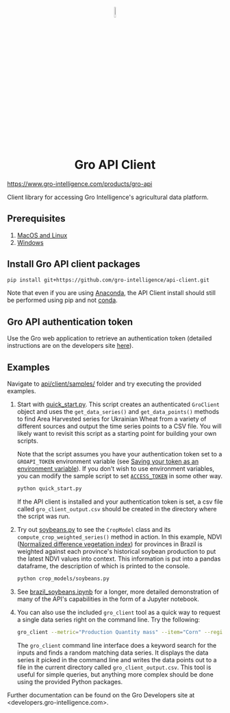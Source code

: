 <p align="center"><img width=8% src="https://gro-intelligence.com/images/logo.jpg"></p>
<h1 align="center">Gro API Client</h1>

<https://www.gro-intelligence.com/products/gro-api>

Client library for accessing Gro Intelligence's agricultural data platform.

## Prerequisites

1. [MacOS and Linux](unix-setup.md)
2. [Windows](windows-setup.md)

## Install Gro API client packages

```sh
pip install git+https://github.com/gro-intelligence/api-client.git
```

Note that even if you are using [Anaconda](https://www.anaconda.com/), the API Client install should still be performed using pip and not [conda](https://docs.conda.io/en/latest/).

## Gro API authentication token

Use the Gro web application to retrieve an authentication token (detailed instructions are on the developers site [here](https://developers.gro-intelligence.com/authentication.html)).

## Examples

Navigate to [api/client/samples/](api/client/samples/) folder and try executing the provided examples.

1. Start with [quick_start.py](api/client/samples/quick_start.py). This script creates an authenticated `GroClient` object and uses the `get_data_series()` and `get_data_points()` methods to find Area Harvested series for Ukrainian Wheat from a variety of different sources and output the time series points to a CSV file. You will likely want to revisit this script as a starting point for building your own scripts.

    Note that the script assumes you have your authentication token set to a `GROAPI_TOKEN` environment variable (see [Saving your token as an environment variable](https://developers.gro-intelligence.com/authentication.html#saving-your-token-as-an-environment-variable)). If you don't wish to use environment variables, you can modify the sample script to set [`ACCESS_TOKEN`](https://github.com/gro-intelligence/api-client/blob/0d1aa2bccaa25a033e39712c62363fd89e69eea1/api/client/samples/quick_start.py#L7) in some other way.

    ```sh
    python quick_start.py
    ```

    If the API client is installed and your authentication token is set, a csv file called `gro_client_output.csv` should be created in the directory where the script was run.

2. Try out [soybeans.py](api/client/samples/crop_models/soybeans.py) to see the `CropModel` class and its `compute_crop_weighted_series()` method in action. In this example, NDVI ([Normalized difference vegetation index](https://app.gro-intelligence.com/dictionary/items/321)) for provinces in Brazil is weighted against each province's historical soybean production to put the latest NDVI values into context. This information is put into a pandas dataframe, the description of which is printed to the console.

    ```sh
    python crop_models/soybeans.py
    ```

3. See [brazil_soybeans.ipynb](https://github.com/gro-intelligence/api-client/blob/development/api/client/samples/crop_models/brazil_soybeans.ipynb) for a longer, more detailed demonstration of many of the API's capabilities in the form of a Jupyter notebook.

4. You can also use the included `gro_client` tool as a quick way to request a single data series right on the command line. Try the following:

    ```sh
    gro_client --metric="Production Quantity mass" --item="Corn" --region="United States" --user_email="email@example.com"
    ```

    The `gro_client` command line interface does a keyword search for the inputs and finds a random matching data series. It displays the data series it picked in the command line and writes the data points out to a file in the current directory called `gro_client_output.csv`. This tool is useful for simple queries, but anything more complex should be done using the provided Python packages.

Further documentation can be found on the Gro Developers site at <developers.gro-intelligence.com>.
